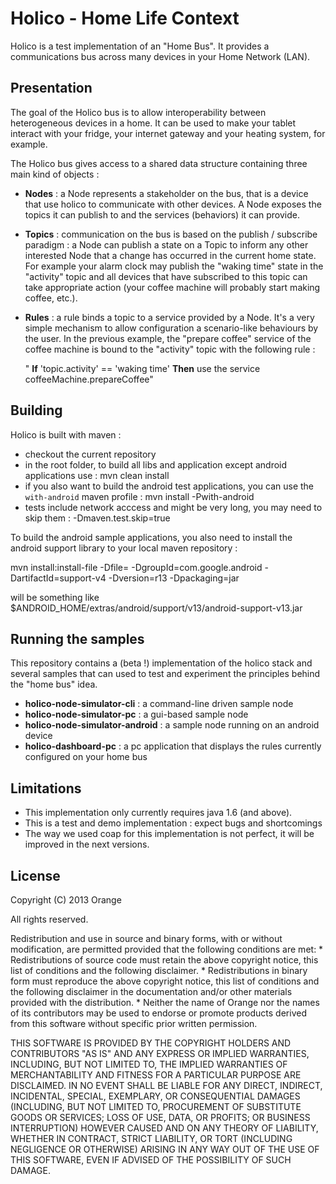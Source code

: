 

Holico - Home Life Context
==========================

Holico is a test implementation of an "Home Bus". It provides a communications bus across many devices in your Home Network (LAN).

Presentation
------------

The goal of the Holico bus is to allow interoperability between heterogeneous devices in a home. It can be used to make your tablet interact with your fridge, your internet gateway and your heating system, for example.

The Holico bus gives access to a shared data structure containing three main kind of objects : 

  * **Nodes** : a Node represents a stakeholder on the bus, that is a device that use holico to communicate with other devices. A Node exposes the topics it can publish to and the services (behaviors) it can provide.
  
  * **Topics** : communication on the bus is based on the publish / subscribe paradigm : a Node can publish a state on a Topic to inform any other interested Node that a change has occurred in the current home state. 
  For example your alarm clock may publish the "waking time" state in the "activity" topic and all devices that have subscribed to this topic can take appropriate action (your coffee machine will probably start making coffee, etc.).
  
  * **Rules** : a rule binds a topic to a service provided by a Node. It's a very simple mechanism to allow configuration a scenario-like behaviours by the user. 
  In the previous example, the "prepare coffee" service of the coffee machine is bound to the "activity" topic with the following rule : 
  
    " **If** 'topic.activity' == 'waking time' **Then** use the service coffeeMachine.prepareCoffee"
  

Building
--------

Holico is built with maven :

  * checkout the current repository
  * in the root folder, to build all libs and application except android applications use : 
   mvn clean install
  * if you also want to build the android test applications, you can use the `with-android` maven profile :
   mvn install -Pwith-android
  * tests include network acccess and might be very long, you may need to skip them :
   -Dmaven.test.skip=true   

To build the android sample applications, you also need to install the android support library to your 
local maven repository : 

mvn install:install-file -Dfile=<path-to-file> -DgroupId=com.google.android -DartifactId=support-v4 -Dversion=r13 -Dpackaging=jar

<path-to-file> will be something like $ANDROID_HOME/extras/android/support/v13/android-support-v13.jar


Running the samples
-------------------

This repository contains a (beta !) implementation of the holico stack and several samples that can used to test and experiment the principles behind the "home bus" idea.

  * **holico-node-simulator-cli** : a command-line driven sample node
  * **holico-node-simulator-pc** : a gui-based sample node
  * **holico-node-simulator-android** : a sample node running on an android device
  * **holico-dashboard-pc** : a pc application that displays the rules currently configured on your home bus
  
  
Limitations 
-----------

  * This implementation only currently requires java 1.6 (and above).
  * This is a test and demo implementation : expect bugs and shortcomings
  * The way we used coap for this implementation is not perfect, it will be improved in the next versions.

  
License
-------

Copyright (C) 2013 Orange

All rights reserved.

Redistribution and use in source and binary forms, with or without
modification, are permitted provided that the following conditions are met:
    * Redistributions of source code must retain the above copyright
      notice, this list of conditions and the following disclaimer.
    * Redistributions in binary form must reproduce the above copyright
      notice, this list of conditions and the following disclaimer in the
      documentation and/or other materials provided with the distribution.
    * Neither the name of Orange nor the
      names of its contributors may be used to endorse or promote products
      derived from this software without specific prior written permission.

THIS SOFTWARE IS PROVIDED BY THE COPYRIGHT HOLDERS AND CONTRIBUTORS "AS IS" AND
ANY EXPRESS OR IMPLIED WARRANTIES, INCLUDING, BUT NOT LIMITED TO, THE IMPLIED
WARRANTIES OF MERCHANTABILITY AND FITNESS FOR A PARTICULAR PURPOSE ARE
DISCLAIMED. IN NO EVENT SHALL <COPYRIGHT HOLDER> BE LIABLE FOR ANY
DIRECT, INDIRECT, INCIDENTAL, SPECIAL, EXEMPLARY, OR CONSEQUENTIAL DAMAGES
(INCLUDING, BUT NOT LIMITED TO, PROCUREMENT OF SUBSTITUTE GOODS OR SERVICES;
LOSS OF USE, DATA, OR PROFITS; OR BUSINESS INTERRUPTION) HOWEVER CAUSED AND
ON ANY THEORY OF LIABILITY, WHETHER IN CONTRACT, STRICT LIABILITY, OR TORT
(INCLUDING NEGLIGENCE OR OTHERWISE) ARISING IN ANY WAY OUT OF THE USE OF THIS
SOFTWARE, EVEN IF ADVISED OF THE POSSIBILITY OF SUCH DAMAGE.


